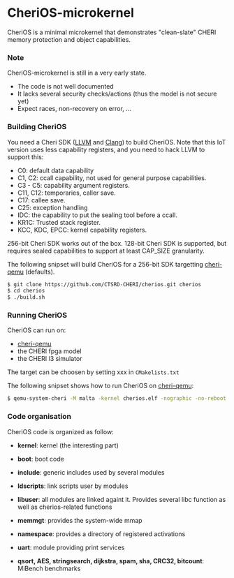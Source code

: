 # CheriOS-microkernel

CheriOS is a minimal microkernel that demonstrates "clean-slate" CHERI memory protection and object capabilities.

### Note

CheriOS-microkernel is still in a very early state.

 * The code is not well documented
 * It lacks several security checks/actions (thus the model is not secure yet)
 * Expect races, non-recovery on error, ...

### Building CheriOS

You need a Cheri SDK ([LLVM] and [Clang]) to build CheriOS. Note that this IoT version uses less capability registers, and you need to hack LLVM to support this:

* C0: default data capability
* C1, C2: ccall capability, not used for general purpose capabilities.
* C3 - C5: capability argument registers.
* C11, C12: temporaries, caller save.
* C17: callee save.
* C25: exception handling
* IDC: the capability to put the sealing tool before a ccall.
* KR1C: Trusted stack register.
* KCC, KDC, EPCC: kernel capability registers.

256-bit Cheri SDK works out of the box.
128-bit Cheri SDK is supported, but requires sealed capabilities to support at least CAP\_SIZE granularity.

The following snipset will build CheriOS for a 256-bit SDK targetting [cheri-qemu] (defaults).
```sh
$ git clone https://github.com/CTSRD-CHERI/cherios.git cherios
$ cd cherios
$ ./build.sh
```

### Running CheriOS

CheriOS can run on:

 * [cheri-qemu]
 * the CHERI fpga model
 * the CHERI l3 simulator

The target can be choosen by setting xxx in `CMakelists.txt`

The following snipset shows how to run CheriOS on [cheri-qemu]:
```sh
$ qemu-system-cheri -M malta -kernel cherios.elf -nographic -no-reboot -m 2048
```

### Code organisation

CheriOS code is organized as follow:

* __kernel__: kernel (the interesting part)
* __boot__: boot code
* __include__: generic includes used by several modules
* __ldscripts__: link scripts user by modules
* __libuser__: all modules are linked againt it. Provides several libc function as well as cherios-related functions
* __memmgt__: provides the system-wide mmap
* __namespace__: provides a directory of registered activations
* __uart__: module providing print services
* __qsort, AES, stringsearch, dijkstra, spam, sha, CRC32, bitcount__: MiBench benchmarks


   [cheri-qemu]: <https://github.com/CTSRD-CHERI/qemu>
   [LLVM]: <http://github.com/CTSRD-CHERI/llvm>
   [Clang]: <https://github.com/CTSRD-CHERI/clang>

